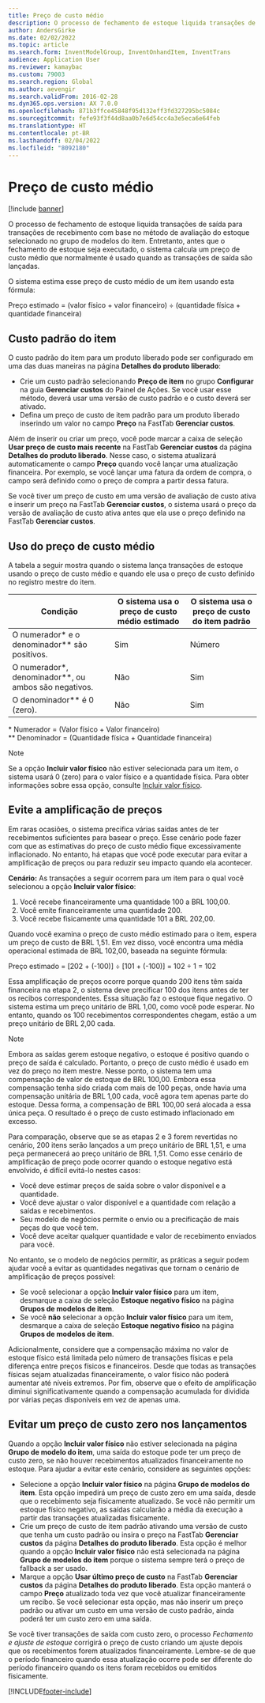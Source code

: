 ```yaml
---
title: Preço de custo médio
description: O processo de fechamento de estoque liquida transações de saída para transações de recebimento com base no método de avaliação do estoque selecionado no grupo de modelos do item. Entretanto, antes que o fechamento de estoque seja executado, o sistema calcula um preço de custo médio que normalmente é usado quando as transações de saída são lançadas.
author: AndersGirke
ms.date: 02/02/2022
ms.topic: article
ms.search.form: InventModelGroup, InventOnhandItem, InventTrans
audience: Application User
ms.reviewer: kamaybac
ms.custom: 79003
ms.search.region: Global
ms.author: aevengir
ms.search.validFrom: 2016-02-28
ms.dyn365.ops.version: AX 7.0.0
ms.openlocfilehash: 871b3ffce45848f95d132eff3fd327295bc5084c
ms.sourcegitcommit: fefe93f3f44d8aa0b7e6d54cc4a3e5eca6e64feb
ms.translationtype: HT
ms.contentlocale: pt-BR
ms.lasthandoff: 02/04/2022
ms.locfileid: "8092180"
---
```

# <a name="running-average-cost-price"></a>Preço de custo médio

[!include [banner](../includes/banner.md)]

O processo de fechamento de estoque liquida transações de saída para transações de recebimento com base no método de avaliação do estoque selecionado no grupo de modelos do item. Entretanto, antes que o fechamento de estoque seja executado, o sistema calcula um preço de custo médio que normalmente é usado quando as transações de saída são lançadas.

O sistema estima esse preço de custo médio de um item usando esta fórmula:

Preço estimado = (valor físico + valor financeiro) ÷ (quantidade física + quantidade financeira)

## <a name="default-item-cost"></a>Custo padrão do item

O custo padrão do item para um produto liberado pode ser configurado em uma das duas maneiras na página **Detalhes do produto liberado**:

- Crie um custo padrão selecionando **Preço de item** no grupo **Configurar** na guia **Gerenciar custos** do Painel de Ações. Se você usar esse método, deverá usar uma versão de custo padrão e o custo deverá ser ativado.
- Defina um preço de custo de item padrão para um produto liberado inserindo um valor no campo **Preço** na FastTab **Gerenciar custos**.

Além de inserir ou criar um preço, você pode marcar a caixa de seleção **Usar preço de custo mais recente** na FastTab **Gerenciar custos** da página **Detalhes do produto liberado**. Nesse caso, o sistema atualizará automaticamente o campo **Preço** quando você lançar uma atualização financeira. Por exemplo, se você lançar uma fatura da ordem de compra, o campo será definido como o preço de compra a partir dessa fatura.

Se você tiver um preço de custo em uma versão de avaliação de custo ativa e inserir um preço na FastTab **Gerenciar custos**, o sistema usará o preço da versão de avaliação de custo ativa antes que ela use o preço definido na FastTab **Gerenciar custos**.

## <a name="using-the-running-average-cost-price"></a>Uso do preço de custo médio

A tabela a seguir mostra quando o sistema lança transações de estoque usando o preço de custo médio e quando ele usa o preço de custo definido no registro mestre do item.

| Condição | O sistema usa o preço de custo médio estimado | O sistema usa o preço de custo do item padrão |
| --- | --- | --- |
| O numerador\* e o denominador\*\* são positivos. | Sim | Número |
| O numerador\*, denominador\*\*, ou ambos são negativos. | Não | Sim |
| O denominador\*\* é 0 (zero). | Não | Sim |

\* Numerador = (Valor físico + Valor financeiro)  
\*\* Denominador = (Quantidade física + Quantidade financeira)

> [!NOTE]
> Se a opção **Incluir valor físico** não estiver selecionada para um item, o sistema usará 0 (zero) para o valor físico e a quantidade física. Para obter informações sobre essa opção, consulte [Incluir valor físico](include-physical-value.md).

## <a name="avoiding-pricing-amplification"></a>Evite a amplificação de preços

Em raras ocasiões, o sistema precifica várias saídas antes de ter recebimentos suficientes para basear o preço. Esse cenário pode fazer com que as estimativas do preço de custo médio fique excessivamente inflacionado. No entanto, há etapas que você pode executar para evitar a amplificação de preços ou para reduzir seu impacto quando ela acontecer.

**Cenário:** As transações a seguir ocorrem para um item para o qual você selecionou a opção **Incluir valor físico**:

1. Você recebe financeiramente uma quantidade 100 a BRL 100,00.
2. Você emite financeiramente uma quantidade 200.
3. Você recebe fisicamente uma quantidade 101 a BRL 202,00.

Quando você examina o preço de custo médio estimado para o item, espera um preço de custo de BRL 1,51. Em vez disso, você encontra uma média operacional estimada de BRL 102,00, baseada na seguinte fórmula:

Preço estimado = \[202 + (-100)\] ÷ \[101 + (-100)\] = 102 ÷ 1 = 102

Essa amplificação de preços ocorre porque quando 200 itens têm saída financeira na etapa 2, o sistema deve precificar 100 dos itens antes de ter os recibos correspondentes. Essa situação faz o estoque fique negativo. O sistema estima um preço unitário de BRL 1,00, como você pode esperar. No entanto, quando os 100 recebimentos correspondentes chegam, estão a um preço unitário de BRL 2,00 cada.

> [!NOTE]
> Embora as saídas gerem estoque negativo, o estoque é positivo quando o preço de saída é calculado. Portanto, o preço de custo médio é usado em vez do preço no item mestre. Nesse ponto, o sistema tem uma compensação de valor de estoque de BRL 100,00. Embora essa compensação tenha sido criada com mais de 100 peças, onde havia uma compensação unitária de BRL 1,00 cada, você agora tem apenas parte do estoque. Dessa forma, a compensação de BRL 100,00 será alocada a essa única peça. O resultado é o preço de custo estimado inflacionado em excesso.
>
> Para comparação, observe que se as etapas 2 e 3 forem revertidas no cenário, 200 itens serão lançados a um preço unitário de BRL 1,51, e uma peça permanecerá ao preço unitário de BRL 1,51. Como esse cenário de amplificação de preço pode ocorrer quando o estoque negativo está envolvido, é difícil evitá-lo nestes casos:
>
> - Você deve estimar preços de saída sobre o valor disponível e a quantidade.
> - Você deve ajustar o valor disponível e a quantidade com relação a saídas e recebimentos.
> - Seu modelo de negócios permite o envio ou a precificação de mais peças do que você tem.
> - Você deve aceitar qualquer quantidade e valor de recebimento enviados para você.

No entanto, se o modelo de negócios permitir, as práticas a seguir podem ajudar você a evitar as quantidades negativas que tornam o cenário de amplificação de preços possível:

- Se você selecionar a opção **Incluir valor físico** para um item, desmarque a caixa de seleção **Estoque negativo físico** na página **Grupos de modelos de item**.
- Se você **não** selecionar a opção **Incluir valor físico** para um item, desmarque a caixa de seleção **Estoque negativo físico** na página **Grupos de modelos de item**.

Adicionalmente, considere que a compensação máxima no valor de estoque físico está limitada pelo número de transações físicas e pela diferença entre preços físicos e financeiros. Desde que todas as transações físicas sejam atualizadas financeiramente, o valor físico não poderá aumentar até níveis extremos. Por fim, observe que o efeito de amplificação diminui significativamente quando a compensação acumulada for dividida por várias peças disponíveis em vez de apenas uma.

## <a name="avoid-a-zero-cost-price-on-issues"></a>Evitar um preço de custo zero nos lançamentos

Quando a opção **Incluir valor físico** não estiver selecionada na página **Grupo de modelo do item**, uma saída do estoque pode ter um preço de custo zero, se não houver recebimentos atualizados financeiramente no estoque. Para ajudar a evitar este cenário, considere as seguintes opções:

- Selecione a opção **Incluir valor físico** na página **Grupo de modelos do item**. Esta opção impedirá um preço de custo zero em uma saída, desde que o recebimento seja fisicamente atualizado. Se você não permitir um estoque físico negativo, as saídas calcularão a média da execução a partir das transações atualizadas fisicamente.
- Crie um preço de custo de item padrão ativando uma versão de custo que tenha um custo padrão ou insira o preço na FastTab **Gerenciar custos** da página **Detalhes do produto liberado**. Esta opção é melhor quando a opção **Incluir valor físico** não está selecionada na página **Grupo de modelos do item** porque o sistema sempre terá o preço de fallback a ser usado.
- Marque a opção **Usar último preço de custo** na FastTab **Gerenciar custos** da página **Detalhes do produto liberado**. Esta opção manterá o campo **Preço** atualizado toda vez que você atualizar financeiramente um recibo. Se você selecionar esta opção, mas não inserir um preço padrão ou ativar um custo em uma versão de custo padrão, ainda poderá ter um custo zero em uma saída.

Se você tiver transações de saída com custo zero, o processo *Fechamento e ajuste de estoque* corrigirá o preço de custo criando um ajuste depois que os recebimentos forem atualizados financeiramente. Lembre-se de que o período financeiro quando essa atualização ocorre pode ser diferente do período financeiro quando os itens foram recebidos ou emitidos fisicamente.

[!INCLUDE[footer-include](../../includes/footer-banner.md)]
